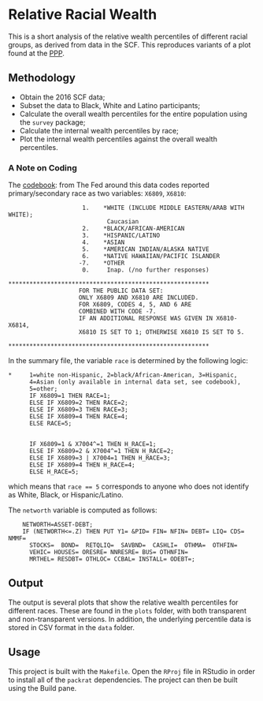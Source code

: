 # Relative Racial Wealth 

This is a short analysis of the relative wealth percentiles of different racial groups, as derived from data in the SCF. This reproduces variants of a plot found at the [PPP](http://peoplespolicyproject.org/2017/09/29/the-best-way-to-represent-the-overall-racial-wealth-gap/). 

## Methodology

* Obtain the 2016 SCF data;
* Subset the data to Black, White and Latino participants;
* Calculate the overall wealth percentiles for the entire population using the `survey` package;
* Calculate the internal wealth percentiles by race;
* Plot the internal wealth percentiles against the overall wealth percentiles.

### A Note on Coding

The [codebook](https://www.federalreserve.gov/econres/files/bulletin.macro.txt): from The Fed around this data codes reported primary/secondary race as two variables: `X6809`, `X6810`:

```
                     1.    *WHITE (INCLUDE MIDDLE EASTERN/ARAB WITH WHITE);
                            Caucasian
                     2.    *BLACK/AFRICAN-AMERICAN
                     3.    *HISPANIC/LATINO
                     4.    *ASIAN
                     5.    *AMERICAN INDIAN/ALASKA NATIVE
                     6.    *NATIVE HAWAIIAN/PACIFIC ISLANDER
                    -7.    *OTHER
                     0.     Inap. (/no further responses)
                *********************************************************
                    FOR THE PUBLIC DATA SET:
                    ONLY X6809 AND X6810 ARE INCLUDED.
                    FOR X6809, CODES 4, 5, AND 6 ARE
                    COMBINED WITH CODE -7.
                    IF AN ADDITIONAL RESPONSE WAS GIVEN IN X6810-X6814,
                    X6810 IS SET TO 1; OTHERWISE X6810 IS SET TO 5.
                *********************************************************
```

In the summary file, the variable `race` is determined by the following logic: 

```
*     1=white non-Hispanic, 2=black/African-American, 3=Hispanic,
      4=Asian (only available in internal data set, see codebook), 
      5=other;
      IF X6809=1 THEN RACE=1;
      ELSE IF X6809=2 THEN RACE=2;
      ELSE IF X6809=3 THEN RACE=3;
      ELSE IF X6809=4 THEN RACE=4;
      ELSE RACE=5;


      IF X6809=1 & X7004^=1 THEN H_RACE=1;
      ELSE IF X6809=2 & X7004^=1 THEN H_RACE=2;
      ELSE IF X6809=3 | X7004=1 THEN H_RACE=3;
      ELSE IF X6809=4 THEN H_RACE=4;
      ELSE H_RACE=5;
```

which means that `race == 5` corresponds to anyone who does not identify as White, Black, or Hispanic/Latino.

The `networth` variable is computed as follows:

```
    NETWORTH=ASSET-DEBT;
    IF (NETWORTH<=.Z) THEN PUT Y1= &PID= FIN= NFIN= DEBT= LIQ= CDS= NMMF=
      STOCKS=  BOND=  RETQLIQ=  SAVBND=  CASHLI=  OTHMA=  OTHFIN= 
      VEHIC= HOUSES= ORESRE= NNRESRE= BUS= OTHNFIN=
      MRTHEL= RESDBT= OTHLOC= CCBAL= INSTALL= ODEBT=;
```

## Output

The output is several plots that show the relative wealth percentiles for different races. These are found in the `plots` folder, with both transparent and non-transparent versions. In addition, the underlying percentile data is stored in CSV format in the `data` folder. 

## Usage

This project is built with the `Makefile`. Open the `RProj` file in RStudio in order to install all of the `packrat` dependencies. The project can then be built using the Build pane. 


